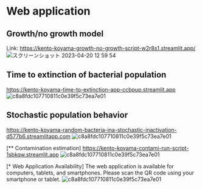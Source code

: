 # Web application

## Growth/no growth model
Link: https://kento-koyama-growth-no-growth-script-w2r8s1.streamlit.app/
![スクリーンショット 2023-04-20 12 59 54](https://user-images.githubusercontent.com/76421729/233255327-80129fc6-ef97-4aac-b163-710d2c4132cb.png)



## Time to extinction of bacterial population
https://kento-koyama-time-to-extinction-app-ccbpup.streamlit.app
![c8a8fdc107710811c0e39f5c73ea7e01](https://user-images.githubusercontent.com/76421729/233253999-3363f6e3-ab03-4198-83df-0e6432aa9f5a.png)


## Stochastic population behavior
https://kento-koyama-random-bacteria-ina-stochastic-inactivation-d577b6.streamlitapp.com
![c8a8fdc107710811c0e39f5c73ea7e01](https://user-images.githubusercontent.com/76421729/233253999-3363f6e3-ab03-4198-83df-0e6432aa9f5a.png)

[** Contamination estimation]
https://kento-koyama-contami-run-script-1sbkqw.streamlit.app
![c8a8fdc107710811c0e39f5c73ea7e01](https://user-images.githubusercontent.com/76421729/233253999-3363f6e3-ab03-4198-83df-0e6432aa9f5a.png)



[* Web Application Availability]
The web application is available for computers, tablets, and smartphones.
 Please scan the QR code using your smartphone or tablet.
![c8a8fdc107710811c0e39f5c73ea7e01](https://user-images.githubusercontent.com/76421729/233253999-3363f6e3-ab03-4198-83df-0e6432aa9f5a.png)


